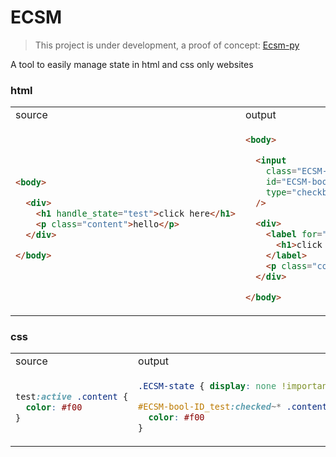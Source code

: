 # ECSM

> This project is under development,
a proof of concept: [Ecsm-py](https://github.com/9elt/Ecsm-py)

A tool to easily manage state in html and css only websites

### html

<table>

<tr>
<td>

<img width=322/>
source

</td>
<td>

<img width=322/>
output

</td>
</tr>

<tr>
<td>


```html
<body>

  <div>
    <h1 handle_state="test">click here</h1>
    <p class="content">hello</p>
  </div>

</body>
```

</td>

<td>

```html
<body>

  <input
    class="ECSM-state"
    id="ECSM-bool-ID_test"
    type="checkbox"
  />

  <div>
    <label for="ECSM-bool-ID_test">
      <h1>click here</h1>
    </label>
    <p class="content">hello</p>
  </div>

</body>
```

</td>
</tr>


</table>

### css

<table>

<tr>
<td>

<img width=322/>
source

</td>
<td>

<img width=322/>
output

</td>
</tr>

<tr>
<td>


```css
test:active .content {
  color: #f00
}
```

</td>

<td>


```css
.ECSM-state { display: none !important }

#ECSM-bool-ID_test:checked~* .content {
  color: #f00
}
```

</td>
</tr>


</table>